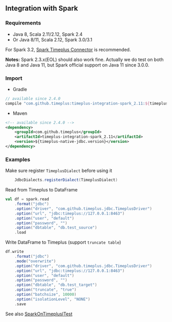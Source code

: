 ## Integration with Spark

### Requirements

- Java 8, Scala 2.11/2.12, Spark 2.4
- Or Java 8/11, Scala 2.12, Spark 3.0/3.1

For Spark 3.2, [Spark Timeplus Connector](https://github.com/timeplus-io/spark-timeplus-connector) is recommended.

**Notes:** Spark 2.3.x(EOL) should also work fine. Actually we do test on both Java 8 and Java 11, 
but Spark official support on Java 11 since 3.0.0.

### Import

- Gradle

```groovy
// available since 2.4.0
compile "com.github.timeplus:timeplus-integration-spark_2.11:${timeplus_native_jdbc_version}"
```

- Maven

```xml
<!-- available since 2.4.0 -->
<dependency>
    <groupId>com.github.timeplus</groupId>
    <artifactId>timeplus-integration-spark_2.11</artifactId>
    <version>${timeplus-native-jdbc.version}</version>
</dependency>
```

### Examples

Make sure register `TimeplusDialect` before using it

```scala
    JdbcDialects.registerDialect(TimeplusDialect)
```

Read from Timeplus to DataFrame

```scala
val df = spark.read
    .format("jdbc")
    .option("driver", "com.github.timeplus.jdbc.TimeplusDriver")
    .option("url", "jdbc:timeplus://127.0.0.1:8463")
    .option("user", "default")
    .option("password", "")
    .option("dbtable", "db.test_source")
    .load
```

Write DataFrame to Timeplus (support `truncate table`)

```scala
df.write
    .format("jdbc")
    .mode("overwrite")
    .option("driver", "com.github.timeplus.jdbc.TimeplusDriver")
    .option("url", "jdbc:timeplus://127.0.0.1:8463")
    .option("user", "default")
    .option("password", "")
    .option("dbtable", "db.test_target")
    .option("truncate", "true")
    .option("batchsize", 10000)
    .option("isolationLevel", "NONE")
    .save
```

See also [SparkOnTimeplusITest](https://github.com/timeplus-io/timeplus-native-jdbc/timeplus-integration/timeplus-integration-spark/src/test/scala/com.github.timeplus.jdbc.spark/SparkOnTimeplusITest.scala)
